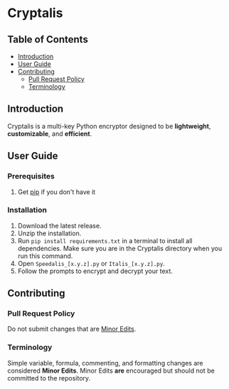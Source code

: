 # Cryptalis

## Table of Contents

- [Introduction](#introduction)  
- [User Guide](#user-guide)  
- [Contributing](#contributing)  
  - [Pull Request Policy](#pull-request-policy)  
  - [Terminology](#terminology)  

## Introduction  
Cryptalis is a multi-key Python encryptor designed to be **lightweight**, **customizable**, and **efficient**.  

## User Guide  
### Prerequisites
1. Get [pip](https://github.com/pypa/pip) if you don't have it
### Installation
1. Download the latest release.  
2. Unzip the installation.
3. Run `pip install requirements.txt` in a terminal to install all dependencies. Make sure you are in the Cryptalis directory when you run this command.
4. Open `Speedalis_[x.y.z].py` or `Italis_[x.y.z].py`.  
5. Follow the prompts to encrypt and decrypt your text.  

## Contributing  

### Pull Request Policy  
Do not submit changes that are [Minor Edits](#terminology).  

### Terminology  
Simple variable, formula, commenting, and formatting changes are considered **Minor Edits**. Minor Edits **are** encouraged but should not be committed to the repository.  
